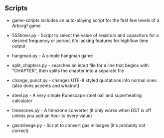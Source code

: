 ## Scripts

- game-scripts includes an auto-playing script for the first few levels of a
Arbcrgf game

- 555timer.py - Script to select the value of resistors and capacitors for a
desired frequency or period, it's lacking features for high/low time output
- hangman.py - A simple hangman game
- split\_chapters.py - searches an input file for a line that begins with
"CHAPTER", then splits the chapter into a separate file
- change\_punct.py - changes UTF-8 styled quotations into normal ones (also does
accents and whatnot)
- steel.py - A very simple Runescape steel nail and superheating calculator
- timezones.py - A timezone converter (it only works when DST is off unless you
add an hour to every value)
- gasmileage.py - Script to convert gas mileages (it's probably not correct)
